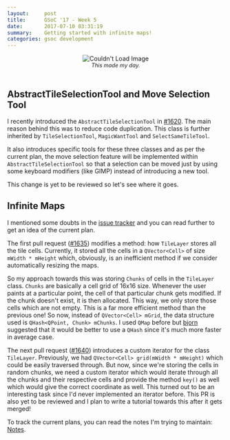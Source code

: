 ```yaml
---
layout:     post
title:      GSoC '17 - Week 5
date:       2017-07-10 03:31:19
summary:    Getting started with infinite maps!
categories: gsoc development
---
```


<center><img src="{{ site.baseurl }}/images/patreon-appreciation.png" alt="Couldn't Load Image" /></center>
<center style="font-size: 0.9em"><i>This made my day.</i></center>
<br/>

## AbstractTileSelectionTool and Move Selection Tool

I recently introduced the `AbstractTileSelectionTool` in [#1620](https://github.com/bjorn/tiled/pull/1620). The main reason behind this was to reduce code duplication. This class is further inherited by `TileSelectionTool`, `MagicWantTool` and `SelectSameTileTool`.

It also introduces specific tools for these three classes and as per the current plan, the move selection feature will be implemented within `AbstractTileSelectionTool` so that a selection can be moved just by using some keyboard modifiers (like GIMP) instead of introducing a new tool.

This change is yet to be reviewed so let's see where it goes.

## Infinite Maps

I mentioned some doubts in the [issue tracker](https://github.com/bjorn/tiled/issues/260#issuecomment-312618241) and you can read further to get an idea of the current plan.

The first pull request ([#1635](https://github.com/bjorn/tiled/pull/1635)) modifies a method: how `TileLayer` stores all the tile cells. Currently, it stored all the cells in a `QVector<Cell>` of size `mWidth * mHeight` which, obviously, is an inefficient method if we consider automatically resizing the maps.

So my approach towards this was storing `Chunks` of cells in the `TileLayer` class. `Chunks` are basically a cell grid of 16x16 size. Whenever the user paints at a particular point, the cell of that particular chunk gets modified. If the chunk doesn't exist, it is then allocated. This way, we only store those cells which are not empty. This is a far more efficient method than the previous one! So now, instead of `QVector<Cell> mGrid`, the data structure used is `QHash<QPoint, Chunk> mChunks`. I used `QMap` before but [bjorn](https://github.com/bjorn) suggested that it would be better to use a `QHash` since it's much more faster in average case.

The next pull request ([#1640](https://github.com/bjorn/tiled/pull/1640)) introduces a custom iterator for the class `TileLayer`. Previously, we had `QVector<Cell> grid(mWidth * mHeight)` which could be easily traversed through. But now, since we're storing the cells in random chunks, we need a custom iterator which would iterate through all the chunks and their respective cells and provide the method `key()` as well which would give the correct coordinate as well. This turned out to be an interesting task since I'd never implemented an iterator before. This PR is also yet to be reviewed and I plan to write a tutorial towards this after it gets merged!

To track the current plans, you can read the notes I'm trying to maintain: [Notes](https://workflowy.com/s/E6IW.NbDfz39WLJ).